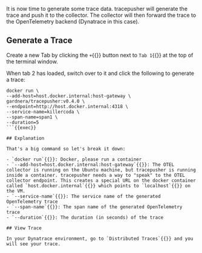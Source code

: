 It is now time to generate some trace data. tracepusher will generate the trace and push it to the collector. The collector will then forward the trace to the OpenTelemetry backend (Dynatrace in this case).

## Generate a Trace

Create a new Tab by clicking the `+`{{}} button next to `Tab 1`{{}} at the top of the terminal window.

When tab 2 has loaded, switch over to it and click the following to generate a trace:

```
docker run \
--add-host=host.docker.internal:host-gateway \
gardnera/tracepusher:v0.4.0 \
--endpoint=http://host.docker.internal:4318 \
--service-name=killercoda \
--span-name=span1 \
--duration=5
```{{exec}}

## Explanation

That's a big command so let's break it down:

- `docker run`{{}}: Docker, please run a container
- `--add-host=host.docker.internal:host-gateway`{{}}: The OTEL collector is running on the Ubuntu machine, but tracepusher is running inside a container. tracepusher needs a way to "speak" to the OTEL collector endpoint. This creates a special URL on the docker container called `host.docker.internal`{{}} which points to `localhost`{{}} on the VM.
- `--service-name`{{}}: The service name of the generated OpenTelemetry trace
- `--span-name`{{}}: The span name of the generated OpenTelemetry trace
- `--duration`{{}}: The duration (in seconds) of the trace

## View Trace

In your Dynatrace environment, go to `Distributed Traces`{{}} and you will see your trace.